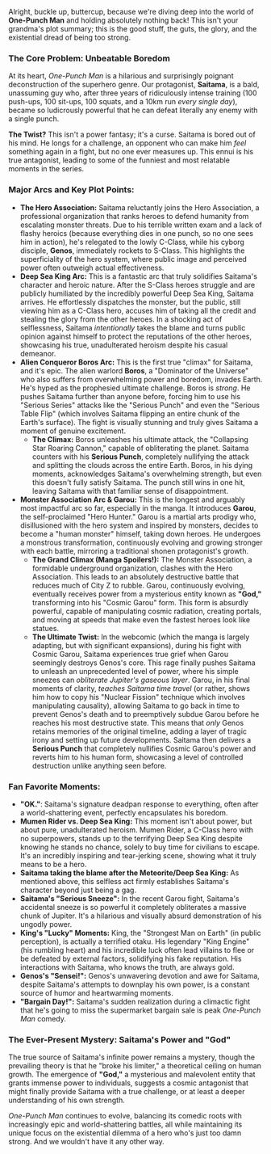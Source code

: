 Alright, buckle up, buttercup, because we're diving deep into the world of **One-Punch Man** and holding absolutely nothing back! This isn't your grandma's plot summary; this is the good stuff, the guts, the glory, and the existential dread of being too strong.

### The Core Problem: Unbeatable Boredom

At its heart, *One-Punch Man* is a hilarious and surprisingly poignant deconstruction of the superhero genre. Our protagonist, **Saitama**, is a bald, unassuming guy who, after three years of ridiculously intense training (100 push-ups, 100 sit-ups, 100 squats, and a 10km run *every single day*), became so ludicrously powerful that he can defeat literally any enemy with a single punch.

**The Twist?** This isn't a power fantasy; it's a curse. Saitama is bored out of his mind. He longs for a challenge, an opponent who can make him *feel* something again in a fight, but no one ever measures up. This ennui is his true antagonist, leading to some of the funniest and most relatable moments in the series.

### Major Arcs and Key Plot Points:

* **The Hero Association:** Saitama reluctantly joins the Hero Association, a professional organization that ranks heroes to defend humanity from escalating monster threats. Due to his terrible written exam and a lack of flashy heroics (because everything dies in one punch, so no one sees him in action), he's relegated to the lowly C-Class, while his cyborg disciple, **Genos**, immediately rockets to S-Class. This highlights the superficiality of the hero system, where public image and perceived power often outweigh actual effectiveness.
* **Deep Sea King Arc:** This is a fantastic arc that truly solidifies Saitama's character and heroic nature. After the S-Class heroes struggle and are publicly humiliated by the incredibly powerful Deep Sea King, Saitama arrives. He effortlessly dispatches the monster, but the public, still viewing him as a C-Class hero, accuses him of taking all the credit and stealing the glory from the other heroes. In a shocking act of selflessness, Saitama *intentionally* takes the blame and turns public opinion against himself to protect the reputations of the other heroes, showcasing his true, unadulterated heroism despite his casual demeanor.
* **Alien Conqueror Boros Arc:** This is the first true "climax" for Saitama, and it's epic. The alien warlord **Boros**, a "Dominator of the Universe" who also suffers from overwhelming power and boredom, invades Earth. He's hyped as the prophesied ultimate challenge. Boros is *strong*. He pushes Saitama further than anyone before, forcing him to use his "Serious Series" attacks like the "Serious Punch" and even the "Serious Table Flip" (which involves Saitama flipping an entire chunk of the Earth's surface). The fight is visually stunning and truly gives Saitama a moment of genuine excitement.
    * **The Climax:** Boros unleashes his ultimate attack, the "Collapsing Star Roaring Cannon," capable of obliterating the planet. Saitama counters with his **Serious Punch**, completely nullifying the attack and splitting the clouds across the entire Earth. Boros, in his dying moments, acknowledges Saitama's overwhelming strength, but even this doesn't fully satisfy Saitama. The punch still wins in one hit, leaving Saitama with that familiar sense of disappointment.
* **Monster Association Arc & Garou:** This is the longest and arguably most impactful arc so far, especially in the manga. It introduces **Garou**, the self-proclaimed "Hero Hunter." Garou is a martial arts prodigy who, disillusioned with the hero system and inspired by monsters, decides to become a "human monster" himself, taking down heroes. He undergoes a monstrous transformation, continuously evolving and growing stronger with each battle, mirroring a traditional shonen protagonist's growth.
    * **The Grand Climax (Manga Spoilers!):** The Monster Association, a formidable underground organization, clashes with the Hero Association. This leads to an absolutely destructive battle that reduces much of City Z to rubble. Garou, continuously evolving, eventually receives power from a mysterious entity known as **"God,"** transforming into his "Cosmic Garou" form. This form is absurdly powerful, capable of manipulating cosmic radiation, creating portals, and moving at speeds that make even the fastest heroes look like statues.
    * **The Ultimate Twist:** In the webcomic (which the manga is largely adapting, but with significant expansions), during his fight with Cosmic Garou, Saitama experiences true grief when Garou seemingly destroys Genos's core. This rage finally pushes Saitama to unleash an unprecedented level of power, where his simple sneezes can *obliterate Jupiter's gaseous layer*. Garou, in his final moments of clarity, *teaches Saitama time travel* (or rather, shows him how to copy his "Nuclear Fission" technique which involves manipulating causality), allowing Saitama to go back in time to prevent Genos's death and to preemptively subdue Garou before he reaches his most destructive state. This means that *only* Genos retains memories of the original timeline, adding a layer of tragic irony and setting up future developments. Saitama then delivers a **Serious Punch** that completely nullifies Cosmic Garou's power and reverts him to his human form, showcasing a level of controlled destruction unlike anything seen before.

### Fan Favorite Moments:

* **"OK."**: Saitama's signature deadpan response to everything, often after a world-shattering event, perfectly encapsulates his boredom.
* **Mumen Rider vs. Deep Sea King:** This moment isn't about power, but about pure, unadulterated heroism. Mumen Rider, a C-Class hero with no superpowers, stands up to the terrifying Deep Sea King despite knowing he stands no chance, solely to buy time for civilians to escape. It's an incredibly inspiring and tear-jerking scene, showing what it truly means to be a hero.
* **Saitama taking the blame after the Meteorite/Deep Sea King:** As mentioned above, this selfless act firmly establishes Saitama's character beyond just being a gag.
* **Saitama's "Serious Sneeze":** In the recent Garou fight, Saitama's accidental sneeze is so powerful it completely obliterates a massive chunk of Jupiter. It's a hilarious and visually absurd demonstration of his ungodly power.
* **King's "Lucky" Moments:** King, the "Strongest Man on Earth" (in public perception), is actually a terrified otaku. His legendary "King Engine" (his rumbling heart) and his incredible luck often lead villains to flee or be defeated by external factors, solidifying his fake reputation. His interactions with Saitama, who knows the truth, are always gold.
* **Genos's "Sensei!":** Genos's unwavering devotion and awe for Saitama, despite Saitama's attempts to downplay his own power, is a constant source of humor and heartwarming moments.
* **"Bargain Day!":** Saitama's sudden realization during a climactic fight that he's going to miss the supermarket bargain sale is peak *One-Punch Man* comedy.

### The Ever-Present Mystery: Saitama's Power and "God"

The true source of Saitama's infinite power remains a mystery, though the prevailing theory is that he "broke his limiter," a theoretical ceiling on human growth. The emergence of **"God,"** a mysterious and malevolent entity that grants immense power to individuals, suggests a cosmic antagonist that might finally provide Saitama with a true challenge, or at least a deeper understanding of his own strength.

*One-Punch Man* continues to evolve, balancing its comedic roots with increasingly epic and world-shattering battles, all while maintaining its unique focus on the existential dilemma of a hero who's just too damn strong. And we wouldn't have it any other way.